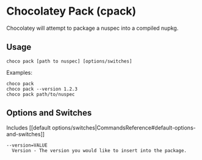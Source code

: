 # Chocolatey Pack (cpack)

Chocolatey will attempt to package a nuspec into a compiled nupkg.

## Usage

    choco pack [path to nuspec] [options/switches]

Examples:

    choco pack
    choco pack --version 1.2.3
    choco pack path/to/nuspec

## Options and Switches

Includes [[default options/switches|CommandsReference#default-options-and-switches]]

```
--version=VALUE
  Version - The version you would like to insert into the package.
```
